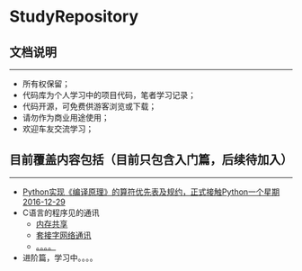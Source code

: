 # StudyRepository
<h2>文档说明</h2>
<hr>
<ul>
<li>所有权保留；</li>
<li>代码库为个人学习中的项目代码，笔者学习记录；</li>
<li>代码开源，可免费供游客浏览或下载；</li>
<li>请勿作为商业用途使用；</li>
<li>欢迎车友交流学习；</li>
</ul>
<h2>目前覆盖内容包括（目前只包含入门篇，后续待加入）</h2>
<hr>
<ul>
<li><a href="#">Python实现《编译原理》的算符优先表及规约，正式接触Python一个星期2016-12-29</a></li>
<li>C语言的程序见的通讯
	<ul>
	<li><a href="#">内存共享</a></li>
	<li><a href="#">套接字网络通讯</a></li>
	<li><a href="#">。。。。</a></li>
	</ul>
</li>
<li>进阶篇，学习中。。。。</li>
</ul>